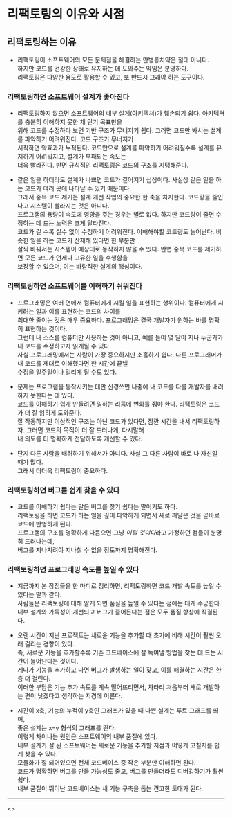 # 리팩토링의 이유와 시점

<h2>리팩토링하는 이유</h2>

- 리팩토링이 소프트웨어의 모든 문제점을 해결하는 만병통치약은 절대 아니다.  
  하지만 코드를 건강한 상태로 유지하는 데 도와주는 약임은 분명하다.  
  리팩토링은 다양한 용도로 활용할 수 있고, 또 반드시 그래야 하는 도구이다.

<h3>리팩토링하면 소프트웨어 설계가 좋아진다</h3>

- 리팩토링하지 않으면 소프트웨어의 내부 설계(아키텍쳐)가 훼손되기 쉽다. 아키텍쳐를 충분히 이해하지 못한 채 단기 목표만을  
  위해 코드를 수정하다 보면 기반 구조가 무너지기 쉽다. 그러면 코드만 봐서는 설계를 파악하기 어려워진다. 코드 구조가 무너지기  
  시작하면 악효과가 누적된다. 코드만으로 설계를 파악하기 어려워질수록 설계를 유지하기 어려워지고, 설계가 부패되는 속도는  
  더욱 빨라진다. 반면 규칙적인 리팩토링은 코드의 구조를 지탱해준다.

- 같은 일을 하더라도 설계가 나쁘면 코드가 길어지기 십상이다. 사실상 같은 일을 하는 코드가 여러 곳에 나타날 수 있기 때문이다.  
  그래서 중복 코드 제거는 설계 개선 작업의 중요한 한 축을 차지한다. 코드량을 줄인다고 시스템이 빨라지는 것은 아니다.  
  프로그램의 용량이 속도에 영향을 주는 경우는 별로 없다. 하지만 코드량이 줄면 수정하는 데 드는 노력은 크게 달라진다.  
  코드가 길 수록 실수 없이 수정하기 어려워진다. 이해해야할 코드량도 늘어난다. 비슷한 일을 하는 코드가 산재해 있다면 한 부분만  
  살짝 바꿔서는 시스템이 예상대로 동작하지 않을 수 있다. 반면 중복 코드를 제거하면 모든 코드가 언제나 고유한 일을 수행함을  
  보장할 수 있으며, 이는 바람직한 설계의 핵심이다.

<h3>리팩토링하면 소프트웨어를 이해하기 쉬워진다</h3>

- 프로그래밍은 여러 면에서 컴퓨터에게 시킬 일을 표현하는 행위이다. 컴퓨터에게 시키려는 일과 이를 표현하는 코드의 차이를  
  최대한 줄이는 것은 매우 중요하다. 프로그래밍은 결국 개발자가 원하는 바를 명확히 표현하는 것이다.  
  그런데 내 소스를 컴퓨터만 사용하는 것이 아니고, 예를 들어 몇 달이 지나 누군가가 내 코드를 수정하고자 읽게될 수 있다.  
  사실 프로그래밍에서는 사람이 가장 중요하지만 소홀하기 쉽다. 다른 프로그래머가 내 코드를 제대로 이해했다면 한 시간에 끝낼  
  수정을 일주일이나 걸리게 될 수도 있다.

- 문제는 프로그램을 동작시키는 데만 신경쓰면 나중에 내 코드를 다룰 개발자를 배려하지 못한다는 데 있다.  
  코드를 이해하기 쉽게 만들려면 일하는 리듬에 변화를 줘야 한다. 리팩토링은 코드가 더 잘 읽히게 도와준다.  
  잘 작동하지만 이상적인 구조는 아닌 코드가 있다면, 잠깐 시간을 내서 리팩토링하자. 그러면 코드의 목적이 더 잘 드러나게, 다시말해  
  내 의도를 더 명확하게 전달하도록 개선할 수 있다.

- 단지 다른 사람을 배려하기 위해서가 아니다. 사실 그 다른 사람이 바로 나 자신일 때가 많다.  
  그래서 더더욱 리팩토링이 중요하다.

<h3>리팩토링하면 버그를 쉽게 찾을 수 있다</h3>

- 코드를 이해하기 쉽다는 말은 버그를 찾기 쉽다는 말이기도 하다.  
  리팩토링을 하면 코드가 하는 일을 깊이 파악하게 되면서 새로 깨달은 것을 곧바로 코드에 반영하게 된다.  
  프로그램의 구조를 명확하게 다듬으면 그냥 *이럴 것이다*라고 가정하던 점들이 분명히 드러나는데,  
  버그를 지나치려야 지나칠 수 없을 정도까지 명확해진다.

<h3>리팩토링하면 프로그래밍 속도를 높일 수 있다</h3>

- 지금까지 본 장점들을 한 마디로 정리하면, 리팩토링하면 코드 개발 속도를 높일 수 있다는 말과 같다.  
  사람들은 리팩토링에 대해 알게 되면 품질을 높일 수 있다는 점에는 대개 수긍한다.  
  내부 설계와 가독성이 개선되고 버그가 줄어든다는 점은 모두 품질 향상에 직결된다.

- 오랜 시간이 지난 프로젝트는 새로운 기능을 추가할 때 초기에 비해 시간이 훨씬 오래 걸리는 경향이 있다.  
  즉, 새로운 기능을 추가할수록 기존 코드베이스에 잘 녹여낼 방법을 찾는 데 드는 시간이 늘어난다는 것이다.  
  게다가 기능을 추가하고 나면 버그가 발생하는 일이 잦고, 이를 해결하는 시간은 한층 더 걸린다.  
  이러한 부담은 기능 추가 속도를 계속 떨어뜨리면서, 차라리 처음부터 새로 개발하는 편이 낫겠다고 생각하는 지경에 이른다.

- 시간이 x축, 기능의 누적이 y축인 그래프가 있을 때 나쁜 설계는 루트 그래프를 띄며,  
  좋은 설계는 x=y 형식의 그래프를 띈다.  
  이렇게 차이나는 원인은 소프트웨어의 내부 품질에 있다.  
  내부 설계가 잘 된 소프트웨어는 새로운 기능을 추가할 지점과 어떻게 고칠지를 쉽게 찾을 수 있다.  
  모듈화가 잘 되어있으면 전체 코드베이스 중 작은 부분만 이해하면 된다.  
  코드가 명확하면 버그를 만들 가능성도 줄고, 버그를 만들더라도 디버깅하기가 훨씬 쉽다.  
  내부 품질이 뛰어난 코드베이스는 새 기능 구축을 돕는 견고한 토대가 된다.

<hr/>

<>
